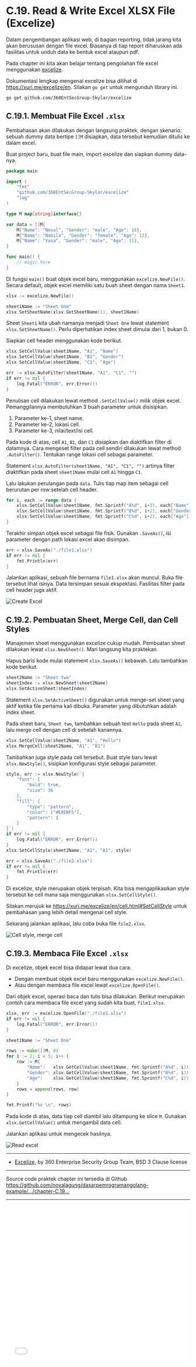 # C.19. Read & Write Excel XLSX File (Excelize)

Dalam pengembangan aplikasi web, di bagian reporting, tidak jarang kita akan berususan dengan file excel. Biasanya di tiap report diharuskan ada fasilitas untuk unduh data ke bentuk excel ataupun pdf.

Pada chapter ini kita akan belajar tentang pengolahan file excel menggunakan [excelize](https://github.com/360EntSecGroup-Skylar/excelize).

Dokumentasi lengkap mengenai excelize bisa dilihat di https://xuri.me/excelize/en. Silakan `go get` untuk mengunduh library ini.

```bash
go get github.com/360EntSecGroup-Skylar/excelize
```

## C.19.1. Membuat File Excel `.xlsx`

Pembahasan akan dilakukan dengan langsung praktek, dengan skenario: sebuah dummy data bertipe `[]M` disiapkan, data tersebut kemudian ditulis ke dalam excel.

Buat project baru, buat file main, import excelize dan siapkan dummy data-nya.

```go
package main

import (
    "fmt"
    "github.com/360EntSecGroup-Skylar/excelize"
    "log"
)

type M map[string]interface{}

var data = []M{
    M{"Name": "Noval", "Gender": "male", "Age": 18},
    M{"Name": "Nabila", "Gender": "female", "Age": 12},
    M{"Name": "Yasa", "Gender": "male", "Age": 11},
}

func main() {
    // magic here
}
```

Di fungsi `main()` buat objek excel baru, menggunakan `excelize.NewFile()`. Secara default, objek excel memiliki satu buah sheet dengan nama `Sheet1`.

```go
xlsx := excelize.NewFile()

sheet1Name := "Sheet One"
xlsx.SetSheetName(xlsx.GetSheetName(1), sheet1Name)
```

Sheet `Sheet1` kita ubah namanya menjadi `Sheet One` lewat statement `xlsx.SetSheetName()`. Perlu diperhatikan index sheet dimulai dari 1, bukan 0.

Siapkan cell header menggunakan kode berikut.

```go
xlsx.SetCellValue(sheet1Name, "A1", "Name")
xlsx.SetCellValue(sheet1Name, "B1", "Gender")
xlsx.SetCellValue(sheet1Name, "C1", "Age")

err := xlsx.AutoFilter(sheet1Name, "A1", "C1", "")
if err != nil {
    log.Fatal("ERROR", err.Error())
}
```

Penulisan cell dilakukan lewat method `.SetCellValue()` milik objek excel. Pemanggilannya membutuhkan 3 buah parameter untuk disisipkan.

 1. Parameter ke-1, sheet name.
 2. Parameter ke-2, lokasi cell.
 3. Parameter ke-3, nilai/text/isi cell.

Pada kode di atas, cell `A1`, `B1`, dan `C1` disiapkan dan diaktifkan filter di dalamnya. Cara mengeset filter pada cell sendiri dilakukan lewat method `.AutoFilter()`. Tentukan range lokasi cell sebagai parameter.

Statement `xlsx.AutoFilter(sheet1Name, "A1", "C1", "")` artinya filter diaktifkan pada sheet `sheet1Name` mulai cell `A1` hingga `C1`.

Lalu lakukan perulangan pada `data`. Tulis tiap map item sebagai cell berurutan per row setelah cell header.

```go
for i, each := range data {
    xlsx.SetCellValue(sheet1Name, fmt.Sprintf("A%d", i+2), each["Name"])
    xlsx.SetCellValue(sheet1Name, fmt.Sprintf("B%d", i+2), each["Gender"])
    xlsx.SetCellValue(sheet1Name, fmt.Sprintf("C%d", i+2), each["Age"])
}
```

Terakhir simpan objek excel sebagai file fisik. Gunakan `.SaveAs()`, isi parameter dengan path lokasi excel akan disimpan.

```go
err = xlsx.SaveAs("./file1.xlsx")
if err != nil {
    fmt.Println(err)
}
```

Jalankan aplikasi, sebuah file bernama `file1.xlsx` akan muncul. Buka file tersebut lihat isinya. Data tersimpan sesuai ekspektasi. Fasilitas filter pada cell header juga aktif.

![Create Excel](images/C_read_write_excel_xlsx_file_1_create_excel.png)

## C.19.2. Pembuatan Sheet, Merge Cell, dan Cell Styles

Manajemen sheet menggunakan excelize cukup mudah. Pembuatan sheet dilakukan lewat `xlsx.NewSheet()`. Mari langsung kita praktekan. 

Hapus baris kode mulai statement `xlsx.SaveAs()` kebawah. Lalu tambahkan kode berikut.

```go
sheet2Name := "Sheet two"
sheetIndex := xlsx.NewSheet(sheet2Name)
xlsx.SetActiveSheet(sheetIndex)
```

Statement `xlsx.SetActiveSheet()` digunakan untuk menge-set sheet yang aktif ketika file pertama kali dibuka. Parameter yang dibutuhkan adalah index sheet.

Pada sheet baru, `Sheet two`, tambahkan sebuah text `Hello` pada sheet `A1`, lalu merge cell dengan cell di sebelah kanannya.

```go
xlsx.SetCellValue(sheet2Name, "A1", "Hello")
xlsx.MergeCell(sheet2Name, "A1", "B1")
```

Tambahkan juga style pada cell tersebut. Buat style baru lewat `xlsx.NewStyle()`, sisipkan konfigurasi style sebagai parameter.

```go
style, err := xlsx.NewStyle(`{
    "font": {
        "bold": true,
        "size": 36
    },
    "fill": {
        "type": "pattern",
        "color": ["#E0EBF5"],
        "pattern": 1
    }
}`)
if err != nil {
    log.Fatal("ERROR", err.Error())
}
xlsx.SetCellStyle(sheet2Name, "A1", "A1", style)

err = xlsx.SaveAs("./file2.xlsx")
if err != nil {
    fmt.Println(err)
}
```

Di excelize, style merupakan objek terpisah. Kita bisa mengaplikasikan style tersebut ke cell mana saja menggunakan `xlsx.SetCellStyle()`.

Silakan merujuk ke https://xuri.me/excelize/en/cell.html#SetCellStyle untuk pembahasan yang lebih detail mengenai cell style.

Sekarang jalankan aplikasi, lalu coba buka file `file2.xlsx`.

![Cell style, merge cell](images/C_read_write_excel_xlsx_file_2_new_sheet_style_merge_cell.png)

## C.19.3. Membaca File Excel `.xlsx`

Di excelize, objek excel bisa didapat lewat dua cara.

 - Dengan membuat objek excel baru menggunakan `excelize.NewFile()`.
 - Atau dengan membaca file excel lewat `excelize.OpenFile()`.

Dari objek excel, operasi baca dan tulis bisa dilakukan. Berikut merupakan contoh cara membaca file excel yang sudah kita buat, `file1.xlsx`.

```go
xlsx, err := excelize.OpenFile("./file1.xlsx")
if err != nil {
    log.Fatal("ERROR", err.Error())
}

sheet1Name := "Sheet One"

rows := make([]M, 0)
for i := 2; i < 5; i++ {
    row := M{
        "Name":   xlsx.GetCellValue(sheet1Name, fmt.Sprintf("A%d", i)),
        "Gender": xlsx.GetCellValue(sheet1Name, fmt.Sprintf("B%d", i)),
        "Age":    xlsx.GetCellValue(sheet1Name, fmt.Sprintf("C%d", i)),
    }
    rows = append(rows, row)
}

fmt.Printf("%v \n", rows)
```

Pada kode di atas, data tiap cell diambil lalu ditampung ke slice `M`. Gunakan `xlsx.GetCellValue()` untuk mengambil data cell.

Jalankan aplikasi untuk mengecek hasilnya.

![Read excel](images/C_read_write_excel_xlsx_file_3_read_excel.png)

---

 - [Excelize](https://github.com/360EntSecGroup-Skylar/excelize), by 360 Enterprise Security Group Team, BSD 3 Clause license

---

<div class="source-code-link">
    <div class="source-code-link-message">Source code praktek chapter ini tersedia di Github</div>
    <a href="https://github.com/novalagung/dasarpemrogramangolang-example/tree/master/chapter-C.19-read-write-excel-xlsx-file">https://github.com/novalagung/dasarpemrogramangolang-example/.../chapter-C.19...</a>
</div>

---

<iframe src="partial/ebooks.html" width="100%" height="430px" frameborder="0" scrolling="no"></iframe>
